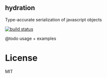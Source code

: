 hydration
---------

Type-accurate serialization of javascript objects

[![build status](https://secure.travis-ci.org/carlos8f/hydration.png)](http://travis-ci.org/carlos8f/hydration)

@todo usage + examples

License
=======

MIT